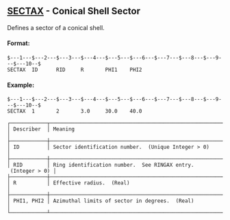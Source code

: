 ## [SECTAX](https://nexus.hexagon.com/documentationcenter/bundle/MSC_Nastran_2022.4/page/Nastran_Combined_Book/qrg/bulkqrs/TOC.SECTAX.xhtml) - Conical Shell Sector

Defines a sector of a conical shell.

#### Format:

```nastran
$---1---$---2---$---3---$---4---$---5---$---6---$---7---$---8---$---9---$---10--$
SECTAX  ID      RID     R       PHI1    PHI2                                    
```

#### Example:

```nastran
$---1---$---2---$---3---$---4---$---5---$---6---$---7---$---8---$---9---$---10--$
SECTAX  1       2       3.0     30.0    40.0                                    
```

```text
┌────────────┬───────────────────────────────────────────────────────────────┐
│ Describer  │ Meaning                                                       │
├────────────┼───────────────────────────────────────────────────────────────┤
│ ID         │ Sector identification number.  (Unique Integer > 0)           │
├────────────┼───────────────────────────────────────────────────────────────┤
│ RID        │ Ring identification number.  See RINGAX entry.  (Integer > 0) │
├────────────┼───────────────────────────────────────────────────────────────┤
│ R          │ Effective radius.  (Real)                                     │
├────────────┼───────────────────────────────────────────────────────────────┤
│ PHI1, PHI2 │ Azimuthal limits of sector in degrees.  (Real)                │
└────────────┴───────────────────────────────────────────────────────────────┘
```
